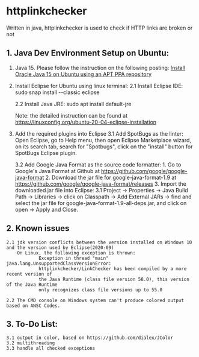 # httplinkchecker
Written in java, httplinkchecker is used to check if HTTP links are broken or not

##  1. Java Dev Environment Setup on Ubuntu:
1. Java 15.
Please follow the instruction on the following posting: [Install Oracle Java 15 on Ubuntu using an APT PPA repository](https://www.linuxuprising.com/2020/09/how-to-install-oracle-java-15-on-ubuntu.html)

2. Install Eclipse for Ubuntu using linux terminal:
	2.1 Install Eclipse IDE:
		sudo snap install --classic eclipse
		
	2.2 Install Java JRE:
		sudo apt install default-jre
		
	Note:
		the detailed instruction can be found at https://linuxconfig.org/ubuntu-20-04-eclipse-installation
		
3. Add the required plugins into Eclipse
	3.1 Add SpotBugs as the linter:
	Open Eclipse, go to Help menu, 
		then open Eclipse Marketplace wizard, on its search tab, search for "Spotbugs", 
		click on the "install" button for SpotBugs Eclipse plugin.
	
	3.2 Add Google Java Format as the source code formatter:
		1. Go to Google's Java Format at Github at https://github.com/google/google-java-format
		2. Download the jar file for google-java-format-1.9 at https://github.com/google/google-java-format/releases
		3. Import the downloaded jar file into Eclipse:
			3.1 Project -> Properties -> Java Build Path -> Libraries -> click on Classpath 
				    -> Add External JARs 
				    -> find and select the jar file for google-java-format-1.9-all-deps.jar, and click on open 
				    -> Apply and Close.

##  2. Known issues
	2.1 jdk version conflicts between the version installed on Windows 10 and the version used by Eclipse(2020-09) 
		On Linux, the following exception is thrown:
				Exception in thread "main" java.lang.UnsupportedClassVersionError: 
				httplinkchecker/LinkChecker has been compiled by a more recent version of
				the Java Runtime (class file version 58.0), this version of the Java Runtime 
				only recognizes class file versions up to 55.0
				
	2.2 The CMD console on Windows system can't produce colored output based on ANSC Codes.
	
##  3. To-Do List:
	3.1 output in color, based on https://github.com/dialex/JColor
	3.2 multithreading
	3.3 handle all checked exceptions
